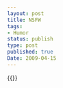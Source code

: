 ```yaml
---
layout: post
title: NSFW
tags:
- Humor
status: publish
type: post
published: true
Date: 2009-04-15
---
```

{{<youtube DwORzQxAXmU>}}
